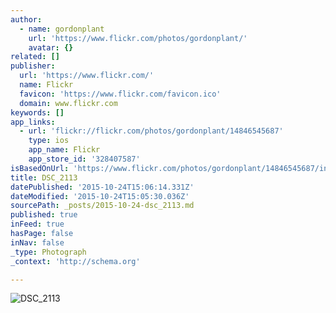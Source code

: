 ```yaml
---
author:
  - name: gordonplant
    url: 'https://www.flickr.com/photos/gordonplant/'
    avatar: {}
related: []
publisher:
  url: 'https://www.flickr.com/'
  name: Flickr
  favicon: 'https://www.flickr.com/favicon.ico'
  domain: www.flickr.com
keywords: []
app_links:
  - url: 'flickr://flickr.com/photos/gordonplant/14846545687'
    type: ios
    app_name: Flickr
    app_store_id: '328407587'
isBasedOnUrl: 'https://www.flickr.com/photos/gordonplant/14846545687/in/album-72157646843054422/'
title: DSC_2113
datePublished: '2015-10-24T15:06:14.331Z'
dateModified: '2015-10-24T15:05:30.036Z'
sourcePath: _posts/2015-10-24-dsc_2113.md
published: true
inFeed: true
hasPage: false
inNav: false
_type: Photograph
_context: 'http://schema.org'

---
```

![DSC&lowbar;2113](https://farm6.staticflickr.com/5589/14846545687_88ea69fa9e_b.jpg)